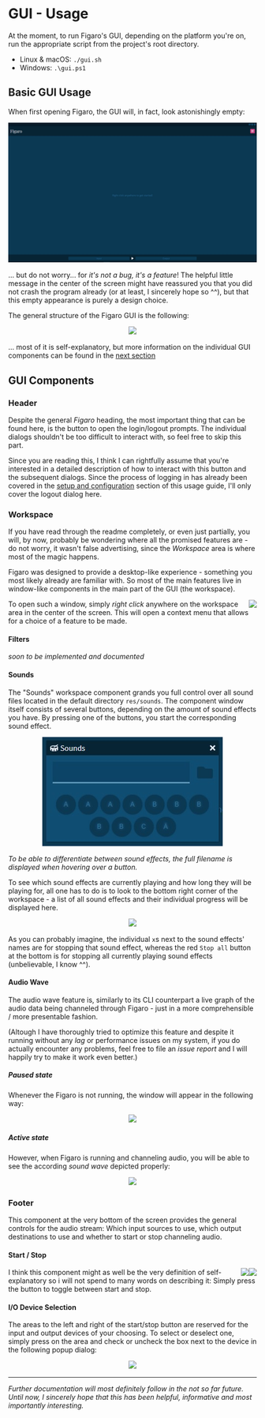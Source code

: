 # GUI - Usage

At the moment, to run Figaro's GUI, depending on the platform you're on, run the appropriate script from the project's root directory.

* Linux & macOS: `./gui.sh`
* Windows: `.\gui.ps1`

## Basic GUI Usage

When first opening Figaro, the GUI will, in fact, look astonishingly empty:

<p align="center">
  <img src="../media/gui/basic-3.JPG">
</p>

... but do not worry... for _it's not a bug, it's a feature_! The helpful little message in the center of the screen might have reassured you that you did not crash the program already (or at least, I sincerely hope so ^^), but that this empty appearance is purely a design choice.

The general structure of the Figaro GUI is the following:

<p align="center">
  <img src="../media/gui/basic-4.JPG">
</p>

... most of it is self-explanatory, but more information on the individual GUI components can be found in the [next section](#gui-components)

## GUI Components

### Header

Despite the general _Figaro_ heading, the most important thing that can be found here, is the button to open the login/logout prompts. The individual dialogs shouldn't be too difficult to interact with, so feel free to skip this part.

Since you are reading this, I think I can rightfully assume that you're interested in a detailed description of how to interact with this button and the subsequent dialogs. Since the process of logging in has already been covered in the [setup and configuration](#setup-and-configuration) section of this usage guide, I'll only cover the logout dialog here.

### Workspace

If you have read through the readme completely, or even just partially, you will, by now, probably be wondering where all the promised features are - do not worry, it wasn't false advertising, since the _Workspace_ area is where most of the magic happens.

Figaro was designed to provide a desktop-like experience - something you most likely already are familiar with. So most of the main features live in window-like components in the main part of the GUI (the workspace).

<img align="right" src="../media/gui/workspace-1.JPG">

To open such a window, simply _right click_ anywhere on the workspace area in the center of the screen. This will open a context menu that allows for a choice of a feature to be made.

#### Filters

_soon to be implemented and documented_

#### Sounds

The "Sounds" workspace component grands you full control over all sound files located in the default directory `res/sounds`. The component window itself consists of several buttons, depending on the amount of sound effects you have. By pressing one of the buttons, you start the corresponding sound effect.

<p align="center">
  <img src="../media/gui/sounds-window.JPG">
</p>

_To be able to differentiate between sound effects, the full filename is displayed when hovering over a button._

To see which sound effects are currently playing and how long they will be playing for, all one has to do is to look to the bottom right corner of the workspace - a list of all sound effects and their individual progress will be displayed here.

<p align="center">
  <img src="../media/gui/sounds-status.JPG">
</p>

As you can probably imagine, the individual `x`s next to the sound effects' names are for stopping that sound effect, whereas the red `Stop all` button at the bottom is for stopping all currently playing sound effects (unbelievable, I know ^^).

#### Audio Wave

The audio wave feature is, similarly to its CLI counterpart a live graph of the audio data being channeled through Figaro - just in a more comprehensible / more presentable fashion.

(Altough I have thoroughly tried to optimize this feature and despite it running without any _lag_ or performance issues on my system, if you do actually encounter any problems, feel free to file an _issue report_ and I will happily try to make it work even better.)

##### Paused state

Whenever the Figaro is not running, the window will appear in the following way:

<p align="center">
  <img src="../media/gui/audio-wave-paused.JPG">
</p>

##### Active state

However, when Figaro is running and channeling audio, you will be able to see the according _sound wave_ depicted properly:

<p align="center">
  <img src="../media/gui/audio-wave.gif">
</p>

### Footer

This component at the very bottom of the screen provides the general controls for the audio stream: Which input sources to use, which output destinations to use and whether to start or stop channeling audio.

#### Start / Stop

<img align="right" src="../media/gui/stop.JPG">
<img align="right" src="../media/gui/start.JPG">

I think this component might as well be the very definition of self-explanatory so i will not spend to many words on describing it: Simply press the button to toggle between start and stop.

#### I/O Device Selection

The areas to the left and right of the start/stop button are reserved for the input and output devices of your choosing. To select or deselect one, simply press on the area and check or uncheck the box next to the device in the following popup dialog:

<p align="center">
  <img src="../media/gui/input-selection.JPG">
</p>

---

_Further documentation will most definitely follow in the not so far future. Until now, I sincerely hope that this has been helpful, informative and most importantly interesting._